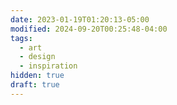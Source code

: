 ```yaml
---
date: 2023-01-19T01:20:13-05:00
modified: 2024-09-20T00:25:48-04:00
tags:
  - art
  - design
  - inspiration
hidden: true
draft: true
---
```



